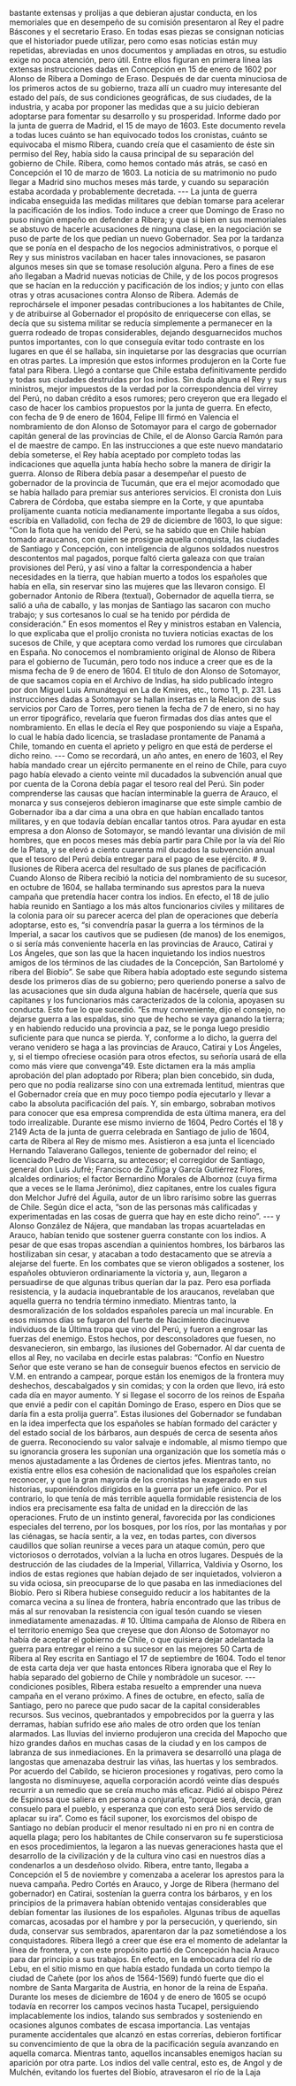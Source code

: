 bastante extensas y prolijas a que debieran ajustar conducta, en los memoriales que en desempeño de su comisión presentaron al Rey el padre Báscones y el secretario Eraso. En todas esas piezas se consignan noticias que el historiador puede utilizar, pero como esas noticias están muy repetidas, abreviadas en unos documentos y ampliadas en otros, su estudio exige no poca atención, pero útil. Entre ellos figuran en primera línea las extensas instrucciones dadas en Concepción en 15 de enero de 1602 por Alonso de Ribera a Domingo de Eraso. Después de dar cuenta minuciosa de los primeros actos de su gobierno, traza allí un cuadro muy interesante del estado del país, de sus condiciones geográficas, de sus ciudades, de la industria, y acaba por proponer las medidas que a su juicio debieran adoptarse para fomentar su desarrollo y su prosperidad. Informe dado por la junta de guerra de Madrid, el 15 de mayo de 1603. Este documento revela a todas luces cuánto se han equivocado todos los cronistas, cuánto se equivocaba el mismo Ribera, cuando creía que el casamiento de éste sin permiso del Rey, había sido la causa principal de su separación del gobierno de Chile. Ribera, como hemos contado más atrás, se casó en Concepción el 10 de marzo de 1603. La noticia de su matrimonio no pudo llegar a Madrid sino muchos meses más tarde, y cuando su separación estaba acordada y probablemente decretada. --- La junta de guerra indicaba enseguida las medidas militares que debían tomarse para acelerar la pacificación de los indios. Todo induce a creer que Domingo de Eraso no puso ningún empeño en defender a Ribera; y que si bien en sus memoriales se abstuvo de hacerle acusaciones de ninguna clase, en la negociación se puso de parte de los que pedían un nuevo Gobernador. Sea por la tardanza que se ponía en el despacho de los negocios administrativos, o porque el Rey y sus ministros vacilaban en hacer tales innovaciones, se pasaron algunos meses sin que se tomase resolución alguna. Pero a fines de ese año llegaban a Madrid nuevas noticias de Chile, y de los pocos progresos que se hacían en la reducción y pacificación de los indios; y junto con ellas otras y otras acusaciones contra Alonso de Ribera. Además de reprochársele el imponer pesadas contribuciones a los habitantes de Chile, y de atribuirse al Gobernador el propósito de enriquecerse con ellas, se decía que su sistema militar se reducía simplemente a permanecer en la guerra rodeado de tropas considerables, dejando desguarnecidos muchos puntos importantes, con lo que conseguía evitar todo contraste en los lugares en que él se hallaba, sin inquietarse por las desgracias que ocurrían en otras partes. La impresión que estos informes produjeron en la Corte fue fatal para Ribera. Llegó a contarse que Chile estaba definitivamente perdido y todas sus ciudades destruidas por los indios. Sin duda alguna el Rey y sus ministros, mejor impuestos de la verdad por la correspondencia del virrey del Perú, no daban crédito a esos rumores; pero creyeron que era llegado el caso de hacer los cambios propuestos por la junta de guerra. En efecto, con fecha de 9 de enero de 1604, Felipe III firmó en Valencia el nombramiento de don Alonso de Sotomayor para el cargo de gobernador capitán general de las provincias de Chile, el de Alonso García Ramón para el de maestre de campo. En las instrucciones a que este nuevo mandatario debía someterse, el Rey había aceptado por completo todas las indicaciones que aquella junta había hecho sobre la manera de dirigir la guerra. Alonso de Ribera debía pasar a desempeñar el puesto de gobernador de la provincia de Tucumán, que era el mejor acomodado que se había hallado para premiar sus anteriores servicios. El cronista don Luis Cabrera de Córdoba, que estaba siempre en la Corte, y que apuntaba prolijamente cuanta noticia medianamente importante llegaba a sus oídos, escribía en Valladolid, con fecha de 29 de diciembre de 1603, lo que sigue: “Con la flota que ha venido del Perú, se ha sabido que en Chile habían tomado araucanos, con quien se prosigue aquella conquista, las ciudades de Santiago y Concepción, con inteligencia de algunos soldados nuestros descontentos mal pagados, porque faltó cierta galeaza con que traían provisiones del Perú, y así vino a faltar la correspondencia a haber necesidades en la tierra, que habían muerto a todos los españoles que había en ella, sin reservar sino las mujeres que las llevaron consigo. El gobernador Antonio de Ribera (textual), Gobernador de aquella tierra, se salió a uña de caballo, y las monjas de Santiago las sacaron con mucho trabajo; y sus cortesanos lo cual se ha tenido por pérdida de consideración.” En esos momentos el Rey y ministros estaban en Valencia, lo que explicaba que el prolijo cronista no tuviera noticias exactas de los sucesos de Chile, y que aceptara como verdad los rumores que circulaban en España. No conocemos el nombramiento original de Alonso de Ribera para el gobierno de Tucumán, pero todo nos induce a creer que es de la misma fecha de 9 de enero de 1604. El título de don Alonso de Sotomayor, de que sacamos copia en el Archivo de Indias, ha sido publicado íntegro por don Miguel Luis Amunátegui en La de Kmires, etc., tomo 11, p. 231. Las instrucciones dadas a Sotomayor se hallan insertas en la Relacion de sus servicios por Caro de Torres, pero tienen la fecha de 7 de enero, si no hay un error tipográfico, revelaría que fueron firmadas dos días antes que el nombramiento. En ellas le decía el Rey que posponiendo su viaje a España, lo cual le había dado licencia, se trasladase prontamente de Panamá a Chile, tomando en cuenta el aprieto y peligro en que está de perderse el dicho reino. --- Como se recordará, un año antes, en enero de 1603, el Rey había mandado crear un ejército permanente en el reino de Chile, para cuyo pago había elevado a ciento veinte mil ducadados la subvención anual que por cuenta de la Corona debía pagar el tesoro real del Perú. Sin poder comprenderse las causas que hacían interminable la guerra de Arauco, el monarca y sus consejeros debieron imaginarse que este simple cambio de Gobernador iba a dar cima a una obra en que habían encallado tantos militares, y en que todavía debían encallar tantos otros. Para ayudar en esta empresa a don Alonso de Sotomayor, se mandó levantar una división de mil hombres, que en pocos meses más debía partir para Chile por la vía del Río de la Plata, y se elevó a ciento cuarenta mil ducados la subvención anual que el tesoro del Perú debía entregar para el pago de ese ejército. # 9. Ilusiones de Ribera acerca del resultado de sus planes de pacificación Cuando Alonso de Ribera recibió la noticia del nombramiento de su sucesor, en octubre de 1604, se hallaba terminando sus aprestos para la nueva campaña que pretendía hacer contra los indios. En efecto, el 18 de julio había reunido en Santiago a los más altos funcionarios civiles y militares de la colonia para oír su parecer acerca del plan de operaciones que debería adoptarse, esto es, “si convendría pasar la guerra a los términos de la Imperial, a sacar los cautivos que se pudiesen (de manos) de los enemigos, o si sería más conveniente hacerla en las provincias de Arauco, Catirai y Los Ángeles, que son las que la hacen inquietando los indios nuestros amigos de los términos de las ciudades de la Concepción, San Bartolomé y ribera del Biobío”. Se sabe que Ribera había adoptado este segundo sistema desde los primeros días de su gobierno; pero queriendo ponerse a salvo de las acusaciones que sin duda alguna habían de hacérsele, quería que sus capitanes y los funcionarios más caracterizados de la colonia, apoyasen su conducta. Esto fue lo que sucedió. “Es muy conveniente, dijo el consejo, no dejarse guerra a las espaldas, sino que de hecho se vaya ganando la tierra; y en habiendo reducido una provincia a paz, se le ponga luego presidio suficiente para que nunca se pierda. Y, conforme a lo dicho, la guerra del verano venidero se haga a las provincias de Arauco, Catirai y Los Ángeles, y, si el tiempo ofreciese ocasión para otros efectos, su señoría usará de ella como más viere que convenga”49. Este dictamen era la más amplia aprobación del plan adoptado por Ribera; plan bien concebido, sin duda, pero que no podía realizarse sino con una extremada lentitud, mientras que el Gobernador creía que en muy poco tiempo podía ejecutarlo y llevar a cabo la absoluta pacificación del país. Y, sin embargo, sobraban motivos para conocer que esa empresa comprendida de esta última manera, era del todo irrealizable. Durante ese mismo invierno de 1604, Pedro Cortés el 18 y 2149 Acta de la junta de guerra celebrada en Santiago de julio de 1604, carta de Ribera al Rey de mismo mes. Asistieron a esa junta el licenciado Hernando Talaverano Gallegos, teniente de gobernador del reino; el licenciado Pedro de Viscarra, su antecesor; el corregidor de Santiago, general don Luis Jufré; Francisco de Zúfiiga y García Gutiérrez Flores, alcaldes ordinarios; el factor Bernardino Morales de Albornoz (cuya firma que a veces se le llama Jerónimo), diez capitanes, entre los cuales figura don Melchor Jufré del Águila, autor de un libro rarísimo sobre las guerras de Chile. Según dice el acta, “son de las personas más calificadas y experimentadas en las cosas de guerra que hay en este dicho reino”. --- y Alonso González de Nájera, que mandaban las tropas acuarteladas en Arauco, habían tenido que sostener guerra constante con los indios. A pesar de que esas tropas ascendían a quinientos hombres, los bárbaros las hostilizaban sin cesar, y atacaban a todo destacamento que se atrevía a alejarse del fuerte. En los combates que se vieron obligados a sostener, los españoles obtuvieron ordinariamente la victoria y, aun, llegaron a persuadirse de que algunas tribus querían dar la paz. Pero esa porfiada resistencia, y la audacia inquebrantable de los araucanos, revelaban que aquella guerra no tendría término inmediato. Mientras tanto, la desmoralización de los soldados españoles parecía un mal incurable. En esos mismos días se fugaron del fuerte de Nacimiento diecinueve individuos de la Última tropa que vino del Perú, y fueron a engrosar las fuerzas del enemigo. Estos hechos, por desconsoladores que fuesen, no desvanecieron, sin embargo, las ilusiones del Gobernador. Al dar cuenta de ellos al Rey, no vacilaba en decirle estas palabras: “Confío en Nuestro Señor que este verano se han de conseguir buenos efectos en servicio de V.M. en entrando a campear, porque están los enemigos de la frontera muy deshechos, descabalgados y sin comidas; y con la orden que llevo, irá esto cada día en mayor aumento. Y si llegase el socorro de los reinos de España que envié a pedir con el capitán Domingo de Eraso, espero en Dios que se daría fin a esta prolija guerra”. Estas ilusiones del Gobernador se fundaban en la idea imperfecta que los españoles se habían formado del carácter y del estado social de los bárbaros, aun después de cerca de sesenta años de guerra. Reconociendo su valor salvaje e indomable, al mismo tiempo que su ignorancia grosera les suponían una organización que los sometía más o menos ajustadamente a las Órdenes de ciertos jefes. Mientras tanto, no existía entre ellos esa cohesión de nacionalidad que los españoles creían reconocer, y que la gran mayoría de los cronistas ha exagerado en sus historias, suponiéndolos dirigidos en la guerra por un jefe único. Por el contrario, lo que tenía de más terrible aquella formidable resistencia de los indios era precisamente esa falta de unidad en la dirección de las operaciones. Fruto de un instinto general, favorecida por las condiciones especiales del terreno, por los bosques, por los ríos, por las montañas y por las ciénagas, se hacía sentir, a la vez, en todas partes, con diversos caudillos que solían reunirse a veces para un ataque común, pero que victoriosos o derrotados, volvían a la lucha en otros lugares. Después de la destrucción de las ciudades de la Imperial, Villarrica, Valdivia y Osorno, los indios de estas regiones que habían dejado de ser inquietados, volvieron a su vida ociosa, sin preocuparse de lo que pasaba en las inmediaciones del Biobío. Pero si Ribera hubiese conseguido reducir a los habitantes de la comarca vecina a su línea de frontera, habría encontrado que las tribus de más al sur renovaban la resistencia con igual tesón cuando se viesen inmediatamente amenazadas. # 10. Última campaña de Alonso de Ribera en el territorio enemigo Sea que creyese que don Alonso de Sotomayor no había de aceptar el gobierno de Chile, o que quisiera dejar adelantada la guerra para entregar el reino a su sucesor en las mejores 50 Carta de Ribera al Rey escrita en Santiago el 17 de septiembre de 1604. Todo el tenor de esta carta deja ver que hasta entonces Ribera ignoraba que el Rey lo había separado del gobierno de Chile y nombrádole un sucesor. --- condiciones posibles, Ribera estaba resuelto a emprender una nueva campaña en el verano próximo. A fines de octubre, en efecto, salía de Santiago, pero no parece que pudo sacar de la capital considerables recursos. Sus vecinos, quebrantados y empobrecidos por la guerra y las derramas, habían sufrido ese año males de otro orden que los tenían alarmados. Las lluvias del invierno produjeron una crecida del Mapocho que hizo grandes daños en muchas casas de la ciudad y en los campos de labranza de sus inmediaciones. En la primavera se desarrolló una plaga de langostas que amenazaba destruir las viñas, las huertas y los sembrados. Por acuerdo del Cabildo, se hicieron procesiones y rogativas, pero como la langosta no disminuyese, aquella corporación acordó veinte días después recurrir a un remedio que se creía mucho más eficaz. Pidió al obispo Pérez de Espinosa que saliera en persona a conjurarla, “porque será, decía, gran consuelo para el pueblo, y esperanza que con esto será Dios servido de aplacar su ira”. Como es fácil suponer, los exorcismos del obispo de Santiago no debían producir el menor resultado ni en pro ni en contra de aquella plaga; pero los habitantes de Chile conservaron su fe supersticiosa en esos procedimientos, la legaron a las nuevas generaciones hasta que el desarrollo de la civilización y de la cultura vino casi en nuestros días a condenarlos a un desdeñoso olvido. Ribera, entre tanto, llegaba a Concepción el 5 de noviembre y comenzaba a acelerar los aprestos para la nueva campaña. Pedro Cortés en Arauco, y Jorge de Ribera (hermano del gobernador) en Catirai, sostenían la guerra contra los bárbaros, y en los principios de la primavera habían obtenido ventajas considerables que debían fomentar las ilusiones de los españoles. Algunas tribus de aquellas comarcas, acosadas por el hambre y por la persecución, y queriendo, sin duda, conservar sus sembrados, aparentaron dar la paz sometiéndose a los conquistadores. Ribera llegó a creer que ése era el momento de adelantar la línea de frontera, y con este propósito partió de Concepción hacia Arauco para dar principio a sus trabajos. En efecto, en la embocadura del río de Lebu, en el sitio mismo en que había estado fundada un corto tiempo la ciudad de Cañete (por los años de 1564-1569) fundó fuerte que dio el nombre de Santa Margarita de Austria, en honor de la reina de España. Durante los meses de diciembre de 1604 y de enero de 1605 se ocupó todavía en recorrer los campos vecinos hasta Tucapel, persiguiendo implacablemente los indios, talando sus sembrados y sosteniendo en ocasiones algunos combates de escasa importancia. Las ventajas puramente accidentales que alcanzó en estas correrías, debieron fortificar su convencimiento de que la obra de la pacificación seguía avanzando en aquella comarca. Mientras tanto, aquellos incansables enemigos hacían su aparición por otra parte. Los indios del valle central, esto es, de Angol y de Mulchén, evitando los fuertes del Biobío, atravesaron el río de la Laja